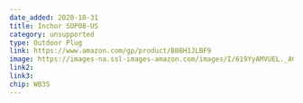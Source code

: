 ```yaml
---
date_added: 2020-10-31
title: Inchor SOP08-US
category: unsupported
type: Outdoor Plug
link: https://www.amazon.com/gp/product/B08H1JLBF9
image: https://images-na.ssl-images-amazon.com/images/I/619YyAMVUEL._AC_SL1500_.jpg
link2: 
link3: 
chip: WB3S
---
```

